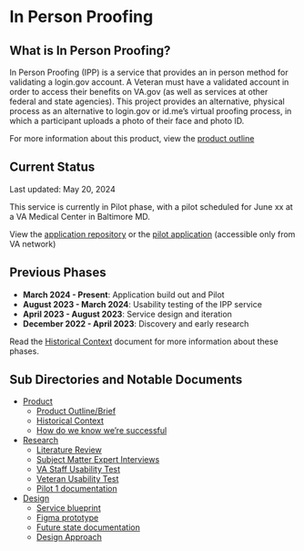 # In Person Proofing

## What is In Person Proofing?

In Person Proofing (IPP) is a service that provides an in person method for validating a login.gov account. A Veteran must have a validated account in order to access their benefits on VA.gov (as well as services at other federal and state agencies). This project provides an alternative, physical process as an alternative to login.gov or id.me’s virtual proofing process, in which a participant uploads a photo of their face and photo ID.

For more information about this product, view the [product outline](https://github.com/department-of-veterans-affairs/va.gov-team/tree/master/products/login.gov-adoption/in-person-proofing/product/product-brief.md)

## Current Status

Last updated: May 20, 2024

This service is currently in Pilot phase, with a pilot scheduled for June xx at a VA Medical Center in Baltimore MD.

View the [application repository](https://github.com/department-of-veterans-affairs/va-in-person-identity-proofing) or the [pilot application](https://dev.lighthouse.va.gov/intake) (accessible only from VA network)

## Previous Phases

- **March 2024 - Present**: Application build out and Pilot
- **August 2023 - March 2024**: Usability testing of the IPP service
- **April 2023 - August 2023**: Service design and iteration
- **December 2022 - April 2023**: Discovery and early research

Read the [Historical Context](https://github.com/department-of-veterans-affairs/va.gov-team/tree/master/products/login.gov-adoption/in-person-proofing/product/historical-context.md) document for more information about these phases.

## Sub Directories and Notable Documents

- [Product](https://github.com/department-of-veterans-affairs/va.gov-team/tree/master/products/login.gov-adoption/in-person-proofing/product/README.md)
  - [Product Outline/Brief](https://github.com/department-of-veterans-affairs/va.gov-team/tree/master/products/login.gov-adoption/in-person-proofing/product/product-brief.md)
  - [Historical Context](https://github.com/department-of-veterans-affairs/va.gov-team/tree/master/products/login.gov-adoption/in-person-proofing/product/historical-context.md)
  - [How do we know we’re successful](https://github.com/department-of-veterans-affairs/va.gov-team/tree/master/products/login.gov-adoption/in-person-proofing/product/what-does-success-look-like.md)
- [Research](https://github.com/department-of-veterans-affairs/va.gov-team/tree/master/products/login.gov-adoption/in-person-proofing/research)
  - [Literature Review](https://github.com/department-of-veterans-affairs/va.gov-team/blob/master/products/login.gov-adoption/in-person-proofing/research/In-Person%20Identity%20Proofing%20Literature%20Review_11.9.2023.md)
  - [Subject Matter Expert Interviews](https://github.com/department-of-veterans-affairs/va.gov-team/tree/master/products/login.gov-adoption/in-person-proofing/research/2023-12-in-person-proofing-pilot-SME%20Interviews)
  - [VA Staff Usability Test](https://github.com/department-of-veterans-affairs/va.gov-team/tree/master/products/login.gov-adoption/in-person-proofing/research/IPP%20Usability%20Testing%20Proofing%20Agent/2024-1-in-person-proofing-pilot-proofing-agent-usability-test)
  - [Veteran Usability Test](https://github.com/department-of-veterans-affairs/va.gov-team/tree/master/products/login.gov-adoption/in-person-proofing/research/IPP%20Usability%20Testing%20Veterans/2023-12-in-person-proofing-pilot-Veteran-usability-test)
  - [Pilot 1 documentation](https://github.com/department-of-veterans-affairs/va.gov-team/tree/master/products/login.gov-adoption/in-person-proofing/research/2024-03-Secure%20Sign%20In%20Transition%20Team-In-Person%20Proofing_Pilot)
- [Design](https://github.com/department-of-veterans-affairs/va.gov-team/tree/master/products/login.gov-adoption/in-person-proofing/design/)
  - [Service blueprint](https://app.mural.co/t/departmentofveteransaffairs9999/m/departmentofveteransaffairs9999/1715862145471/8196848a7fe21666df5cfa70a3f0bec34e6a65c5?sender=u1b0df595924572baa8a94764)
  - [Figma prototype](https://www.figma.com/design/8NZqFwgVI5RScTAnUjB1u0/12-2023-In-Person-Proofing-Veteran-Usability-Test?node-id=0-1&t=uIXxbE0TdEeNWrU9-0)
  - [Future state documentation](https://github.com/department-of-veterans-affairs/va.gov-team/blob/master/products/login.gov-adoption/in-person-proofing/design/Future%20State%20document.md)
  - [Design Approach](https://github.com/department-of-veterans-affairs/va.gov-team/blob/master/products/login.gov-adoption/in-person-proofing/design/design-approach.md)
